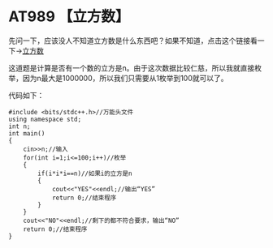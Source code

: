 # AT989 【立方数】
先问一下，应该没人不知道立方数是什么东西吧？如果不知道，点击这个链接看一下→[立方数](https://baike.sogou.com/v7815471.htm?fromTitle=%E7%AB%8B%E6%96%B9%E6%95%B0)

这道题是计算是否有一个数的立方是n。由于这次数据比较仁慈，所以我就直接枚举，因为n最大是1000000，所以我们只需要从1枚举到100就可以了。

代码如下：
```
#include <bits/stdc++.h>//万能头文件 
using namespace std;
int n;
int main()
{
	cin>>n;//输入 
	for(int i=1;i<=100;i++)//枚举 
	{
		if(i*i*i==n)//如果i的立方是n 
		{
			cout<<"YES"<<endl;//输出“YES” 
			return 0;//结束程序 
		}
	}
	cout<<"NO"<<endl;//剩下的都不符合要求，输出“NO”
	return 0;//结束程序 
} 
```

